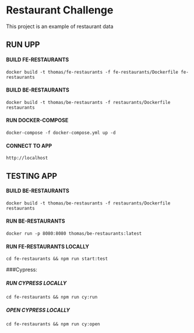 # Restaurant Challenge

This project is an example of restaurant data 

## RUN UPP

#### BUILD FE-RESTAURANTS
```
docker build -t thomas/fe-restaurants -f fe-restaurants/Dockerfile fe-restaurants
```

#### BUILD BE-RESTAURANTS
```
docker build -t thomas/be-restaurants -f restaurants/Dockerfile restaurants
```

#### RUN DOCKER-COMPOSE
```
docker-compose -f docker-compose.yml up -d
```

#### CONNECT TO APP
```
http://localhost
```

## TESTING APP

#### BUILD BE-RESTAURANTS
```
docker build -t thomas/be-restaurants -f restaurants/Dockerfile restaurants
```
#### RUN BE-RESTAURANTS 
```
docker run -p 8080:8080 thomas/be-restaurants:latest
```
#### RUN FE-RESTAURANTS LOCALLY
```
cd fe-restaurants && npm run start:test
```
###Cypress:

##### RUN CYPRESS LOCALLY
```
cd fe-restaurants && npm run cy:run
```
##### OPEN CYPRESS LOCALLY
```
cd fe-restaurants && npm run cy:open
```
